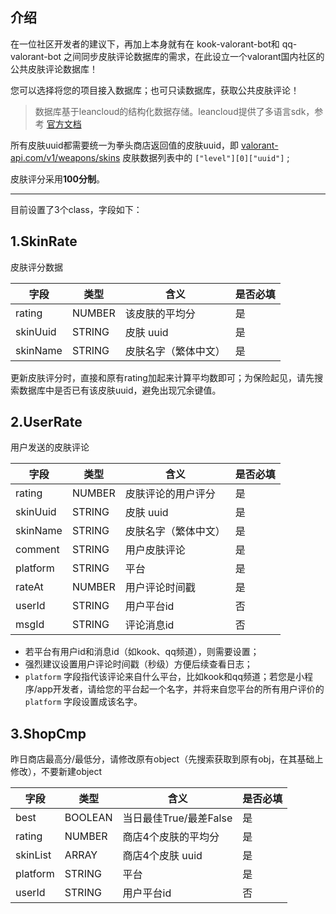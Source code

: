 ## 介绍

在一位社区开发者的建议下，再加上本身就有在 kook-valorant-bot和 qq-valorant-bot 之间同步皮肤评论数据库的需求，在此设立一个valorant国内社区的公共皮肤评论数据库！

您可以选择将您的项目接入数据库；也可只读数据库，获取公共皮肤评论！

>数据库基于leancloud的结构化数据存储。leancloud提供了多语言sdk，参考 [官方文档](https://docs.leancloud.cn/sdk/storage/overview/)

所有皮肤uuid都需要统一为拳头商店返回值的皮肤uuid，即 [valorant-api.com/v1/weapons/skins](https://valorant-api.com/v1/weapons/skins) 皮肤数据列表中的 `["level"][0]["uuid"]` ;

皮肤评分采用**100分制**。

----

目前设置了3个class，字段如下：

## 1.SkinRate

皮肤评分数据

| 字段 | 类型 | 含义 | 是否必填 | 
| --- | --- | --- | ------- |
| rating | NUMBER | 该皮肤的平均分 |  是 |
| skinUuid | STRING | 皮肤 uuid |   是 | 
| skinName | STRING | 皮肤名字（繁体中文） |  是 |

更新皮肤评分时，直接和原有rating加起来计算平均数即可；为保险起见，请先搜索数据库中是否已有该皮肤uuid，避免出现冗余键值。

## 2.UserRate

用户发送的皮肤评论

| 字段 | 类型 | 含义 | 是否必填 | 
| --- | --- | --- | ------- | 
| rating | NUMBER | 皮肤评论的用户评分 | 是 | 
| skinUuid | STRING | 皮肤 uuid | 是 |
| skinName | STRING | 皮肤名字（繁体中文） | 是 | 
| comment | STRING | 用户皮肤评论 | 是 | 
| platform | STRING | 平台 | 是  |
| rateAt | NUMBER | 用户评论时间戳  | 是 |
| userId | STRING | 用户平台id | 否 |
| msgId | STRING | 评论消息id | 否  |

* 若平台有用户id和消息id（如kook、qq频道），则需要设置；
* 强烈建议设置用户评论时间戳（秒级）方便后续查看日志；
* `platform` 字段指代该评论来自什么平台，比如kook和qq频道；若您是小程序/app开发者，请给您的平台起一个名字，并将来自您平台的所有用户评价的`platform` 字段设置成该名字。

## 3.ShopCmp

昨日商店最高分/最低分，请修改原有object（先搜索获取到原有obj，在其基础上修改），不要新建object

| 字段 | 类型 | 含义 | 是否必填 | 
| --- | --- | --- | ------- | 
| best | BOOLEAN | 当日最佳True/最差False | 是 | 
| rating | NUMBER | 商店4个皮肤的平均分 | 是 | 
| skinList | ARRAY | 商店4个皮肤 uuid | 是 |
| platform | STRING | 平台 | 是  |
| userId | STRING | 用户平台id | 否 |